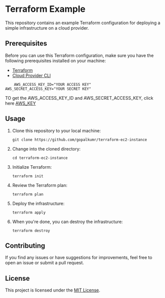 # Terraform Example

This repository contains an example Terraform configuration for deploying a simple infrastructure on a cloud provider.

## Prerequisites

Before you can use this Terraform configuration, make sure you have the following prerequisites installed on your machine:

- [Terraform](https://www.terraform.io/downloads.html)
- [Cloud Provider CLI](https://cloudprovider.com/cli)

```shell
    AWS_ACCESS_KEY_ID="YOUR ACCESS KEY"
AWS_SECRET_ACCESS_KEY="YOUR SECRET KEY"
```

TO get the AWS_ACCESS_KEY_ID and AWS_SECRET_ACCESS_KEY, click here [AWS_KEY](https://us-east-1.console.aws.amazon.com/iam/home#/security_credentials/access-key-wizard)


## Usage

1. Clone this repository to your local machine:

    ```shell
    git clone https://github.com/gopalkumr/terraform-ec2-instance
    ```

2. Change into the cloned directory:

    ```shell
    cd terraform-ec2-instance
    ```

3. Initialize Terraform:

    ```shell
    terraform init
    ```
<!--
4. Modify the `variables.tf` file to customize the configuration according to your needs.  -->

4. Review the Terraform plan:

    ```shell
    terraform plan
    ```

5. Deploy the infrastructure:

    ```shell
    terraform apply
    ```

6. When you're done, you can destroy the infrastructure:

    ```shell
    terraform destroy
    ```

## Contributing

If you find any issues or have suggestions for improvements, feel free to open an issue or submit a pull request.

## License

This project is licensed under the [MIT License](LICENSE).